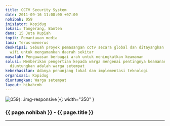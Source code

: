 ```yaml
---
title: CCTV Security System
date: 2011-09-16 11:08:00 +07:00
nohibah: 059
inisiator: Kopidug
lokasi: Tangerang, Banten
dana: 15 Juta Rupiah
topik: Pemantauan media
lama: Terus-menerus
deskripsi: Sebuah proyek pemasangan cctv secara global dan ditayangkan dengan jaringan
  wifi untuk mengamankan daerah sekitar
masalah: Pengawasan berbagai arah untuk meningkatkan keamanan
solusi: Memberikan pengertian kepada warga mengenai pentingnya keamanan. Pihak yang
  diuntungkan adalah warga setempat
keberhasilan: Adanya penunjang lokal dan implementasi teknologi
organisasi: Kopidug
diuntungkan: Warga setempat
layout: hibahcmb
---
```


![059](/static/img/hibahcmb/059.png){: .img-responsive }{: width="350" }

### {{ page.nohibah }} - {{ page.title }}

---

